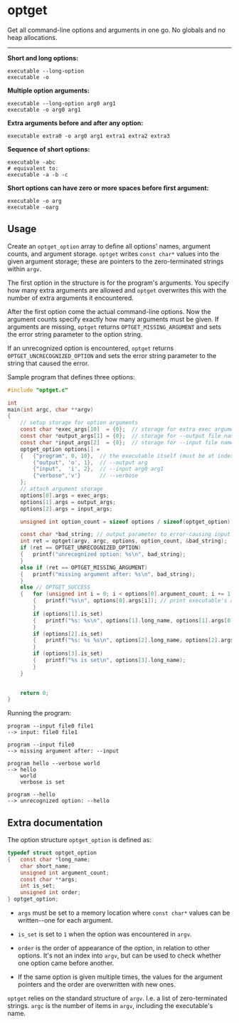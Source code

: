 # optget

Get all command-line options and arguments in one go. No globals and no heap allocations.

---

**Short and long options:**

```
executable --long-option
executable -o
```

**Multiple option arguments:**

```
executable --long-option arg0 arg1
executable -o arg0 arg1
```

**Extra arguments before and after any option:**

```
executable extra0 -o arg0 arg1 extra1 extra2 extra3
```

**Sequence of short options:**

```
executable -abc
# equivalent to:
executable -a -b -c
```

**Short options can have zero or more spaces before first argument:**

```
executable -o arg
executable -oarg
```

## Usage

Create an `optget_option` array to define all options' names, argument counts, and argument storage. `optget` writes `const char*` values into the given argument storage; these are pointers to the zero-terminated strings within `argv`.

The first option in the structure is for the program's arguments. You specify how many extra arguments are allowed and `optget` overwrites this with the number of extra arguments it encountered.

After the first option come the actual command-line options. Now the argument counts specify exactly how many arguments must be given. If arguments are missing, `optget` returns `OPTGET_MISSING_ARGUMENT` and sets the error string parameter to the option string.

If an unrecognized option is encountered, `optget` returns `OPTGET_UNCRECOGNIZED_OPTION` and sets the error string parameter to the string that caused the error.

Sample program that defines three options:

```c
#include "optget.c"

int
main(int argc, char **argv)
{
    // setup storage for option arguments
    const char *exec_args[10]  = {0};  // storage for extra exec arguments
    const char *output_args[1] = {0};  // storage for --output file name argument
    const char *input_args[2]  = {0};  // storage for --input file name argument
    optget_option options[] =
    {   {"program", 0, 10},  // the executable itself (must be at index 0)
        {"output", 'o', 1},  // --output arg
        {"input",  'i', 2},  // --input arg0 arg1
        {"verbose",'v'}      // --verbose
    };
    // attach argument storage
    options[0].args = exec_args;
    options[1].args = output_args;
    options[2].args = input_args;

    unsigned int option_count = sizeof options / sizeof(optget_option);

    const char *bad_string; // output parameter to error-causing input
    int ret = optget(argv, argc, options, option_count, &bad_string);
    if (ret == OPTGET_UNRECOGNIZED_OPTION)
    {   printf("unrecognized option: %s\n", bad_string);
    }
    else if (ret == OPTGET_MISSING_ARGUMENT)
    {   printf("missing argument after: %s\n", bad_string);
    }
    else // OPTGET_SUCCESS
    {   for (unsigned int i = 0; i < options[0].argument_count; i += 1)
        {   printf("%s\n", options[0].args[i]); // print executable's arguments
        }
        if (options[1].is_set)
        {   printf("%s: %s\n", options[1].long_name, options[1].args[0]);
        }
        if (options[2].is_set)
        {   printf("%s: %s %s\n", options[2].long_name, options[2].args[0], options[2].args[1]);
        }
        if (options[3].is_set)
        {   printf("%s is set\n", options[3].long_name);
        }
    }
    

    return 0;
}
```

Running the program:

```
program --input file0 file1
--> input: file0 file1
```

```
program --input file0
--> missing argument after: --input
```

```
program hello --verbose world
--> hello
    world
    verbose is set
```

```
program --hello
--> unrecognized option: --hello
```

## Extra documentation

The option structure `optget_option` is defined as:

```c
typedef struct optget_option
{   const char *long_name;
    char short_name;
    unsigned int argument_count;
    const char **args;
    int is_set;
    unsigned int order;
} optget_option;
```

* `args` must be set to a memory location where `const char*` values can be written--one for each argument.

* `is_set` is set to `1` when the option was encountered in `argv`.

* `order` is the order of appearance of the option, in relation to other options. It's not an index into `argv`, but can be used to check whether one option came before another.

* If the same option is given multiple times, the values for the argument pointers and the order are overwritten with new ones.

`optget` relies on the standard structure of `argv`. I.e. a list of zero-terminated strings. `argc` is the number of items in `argv`, including the executable's name.
